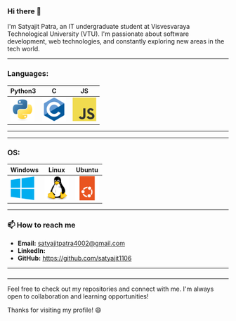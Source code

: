 ### Hi there 👋

I'm Satyajit Patra, an IT undergraduate student at Visvesvaraya Technological University (VTU). 
I'm passionate about software development, web technologies, and constantly exploring new areas in the tech world.

---

### Languages:
| Python3 | C | JS |
|----------|----------|----------|
|  <img src="https://github.com/devicons/devicon/blob/master/icons/python/python-original.svg" title="Python"  alt="Python" width="55" height="55"/> |  <img src="https://github.com/devicons/devicon/blob/master/icons/c/c-original.svg" title="C"  alt="C" width="55" height="55"/> |  <img src="https://github.com/devicons/devicon/blob/master/icons/javascript/javascript-original.svg" title="JavaScript" alt="JavaScript" width="55" height="55"/> |
---

---

### OS:

| Windows | Linux | Ubuntu |
|----------|----------|----------|
| <img src="https://github.com/devicons/devicon/blob/master/icons/windows8/windows8-original.svg" title="Windows" alt="Windows" width="55" height="55"/> | <img src="https://github.com/devicons/devicon/blob/master/icons/linux/linux-original.svg" title="Linux" alt="Linux" width="55" height="55"/> | <img src="https://github.com/devicons/devicon/blob/master/icons/ubuntu/ubuntu-plain.svg" title="Ubuntu" alt="Ubuntu" width="55" height="55"/> |

---

### 📫 How to reach me

- **Email:** satyajitpatra4002@gmail.com
- **LinkedIn:** 
- **GitHub:** https://github.com/satyajit1106

---

### 
---
Feel free to check out my repositories and connect with me. I'm always open to collaboration and learning opportunities!

Thanks for visiting my profile! 😄
